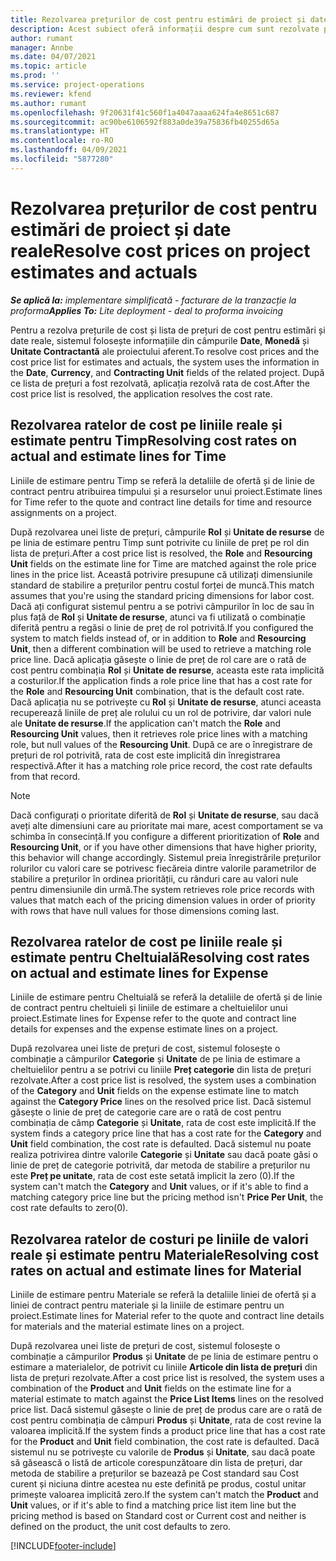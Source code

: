 ```yaml
---
title: Rezolvarea prețurilor de cost pentru estimări de proiect și date reale
description: Acest subiect oferă informații despre cum sunt rezolvate prețurile de cost pe estimările și valorile reale ale proiectului.
author: rumant
manager: Annbe
ms.date: 04/07/2021
ms.topic: article
ms.prod: ''
ms.service: project-operations
ms.reviewer: kfend
ms.author: rumant
ms.openlocfilehash: 9f20631f41c560f1a4047aaaa624fa4e8651c687
ms.sourcegitcommit: ac90be6106592f883a0de39a75836fb40255d65a
ms.translationtype: HT
ms.contentlocale: ro-RO
ms.lasthandoff: 04/09/2021
ms.locfileid: "5877280"
---
```

# <a name="resolve-cost-prices-on-project-estimates-and-actuals"></a><span data-ttu-id="ebbcf-103">Rezolvarea prețurilor de cost pentru estimări de proiect și date reale</span><span class="sxs-lookup"><span data-stu-id="ebbcf-103">Resolve cost prices on project estimates and actuals</span></span> 

<span data-ttu-id="ebbcf-104">_**Se aplică la:** implementare simplificată - facturare de la tranzacție la proforma_</span><span class="sxs-lookup"><span data-stu-id="ebbcf-104">_**Applies To:** Lite deployment - deal to proforma invoicing_</span></span>

<span data-ttu-id="ebbcf-105">Pentru a rezolva prețurile de cost și lista de prețuri de cost pentru estimări și date reale, sistemul folosește informațiile din câmpurile **Date**, **Monedă** și **Unitate Contractantă** ale proiectului aferent.</span><span class="sxs-lookup"><span data-stu-id="ebbcf-105">To resolve cost prices and the cost price list for estimates and actuals, the system uses the information in the **Date**, **Currency**, and **Contracting Unit** fields of the related project.</span></span> <span data-ttu-id="ebbcf-106">După ce lista de prețuri a fost rezolvată, aplicația rezolvă rata de cost.</span><span class="sxs-lookup"><span data-stu-id="ebbcf-106">After the cost price list is resolved, the application resolves the cost rate.</span></span>

## <a name="resolving-cost-rates-on-actual-and-estimate-lines-for-time"></a><span data-ttu-id="ebbcf-107">Rezolvarea ratelor de cost pe liniile reale și estimate pentru Timp</span><span class="sxs-lookup"><span data-stu-id="ebbcf-107">Resolving cost rates on actual and estimate lines for Time</span></span>

<span data-ttu-id="ebbcf-108">Liniile de estimare pentru Timp se referă la detaliile de ofertă și de linie de contract pentru atribuirea timpului și a resurselor unui proiect.</span><span class="sxs-lookup"><span data-stu-id="ebbcf-108">Estimate lines for Time refer to the quote and contract line details for time and resource assignments on a project.</span></span>

<span data-ttu-id="ebbcf-109">După rezolvarea unei liste de prețuri, câmpurile **Rol** și **Unitate de resurse** de pe linia de estimare pentru Timp sunt potrivite cu liniile de preț pe rol din lista de prețuri.</span><span class="sxs-lookup"><span data-stu-id="ebbcf-109">After a cost price list is resolved, the **Role** and **Resourcing Unit** fields on the estimate line for Time are matched against the role price lines in the price list.</span></span> <span data-ttu-id="ebbcf-110">Această potrivire presupune că utilizați dimensiunile standard de stabilire a prețurilor pentru costul forței de muncă.</span><span class="sxs-lookup"><span data-stu-id="ebbcf-110">This match assumes that you're using the standard pricing dimensions for labor cost.</span></span> <span data-ttu-id="ebbcf-111">Dacă ați configurat sistemul pentru a se potrivi câmpurilor în loc de sau în plus față de **Rol** și **Unitate de resurse**, atunci va fi utilizată o combinație diferită pentru a regăsi o linie de preț de rol potrivită.</span><span class="sxs-lookup"><span data-stu-id="ebbcf-111">If you configured the system to match fields instead of, or in addition to **Role** and **Resourcing Unit**, then a different combination will be used to retrieve a matching role price line.</span></span> <span data-ttu-id="ebbcf-112">Dacă aplicația găsește o linie de preț de rol care are o rată de cost pentru combinația **Rol** și **Unitate de resurse**, aceasta este rata implicită a costurilor.</span><span class="sxs-lookup"><span data-stu-id="ebbcf-112">If the application finds a role price line that has a cost rate for the **Role** and **Resourcing Unit** combination, that is the default cost rate.</span></span> <span data-ttu-id="ebbcf-113">Dacă aplicația nu se potrivește cu **Rol** și **Unitate de resurse**, atunci aceasta recuperează liniile de preț ale rolului cu un rol de potrivire, dar valori nule ale **Unitate de resurse**.</span><span class="sxs-lookup"><span data-stu-id="ebbcf-113">If the application can't match the **Role** and **Resourcing Unit** values, then it retrieves role price lines with a matching role, but null values of the **Resourcing Unit**.</span></span> <span data-ttu-id="ebbcf-114">După ce are o înregistrare de prețuri de rol potrivită, rata de cost este implicită din înregistrarea respectivă.</span><span class="sxs-lookup"><span data-stu-id="ebbcf-114">After it has a matching role price record, the cost rate defaults from that record.</span></span> 

> [!NOTE]
> <span data-ttu-id="ebbcf-115">Dacă configurați o prioritate diferită de **Rol** și **Unitate de resurse**, sau dacă aveți alte dimensiuni care au prioritate mai mare, acest comportament se va schimba în consecință.</span><span class="sxs-lookup"><span data-stu-id="ebbcf-115">If you configure a different prioritization of **Role** and **Resourcing Unit**, or if you have other dimensions that have higher priority, this behavior will change accordingly.</span></span> <span data-ttu-id="ebbcf-116">Sistemul preia înregistrările prețurilor rolurilor cu valori care se potrivesc fiecăreia dintre valorile parametrilor de stabilire a prețurilor în ordinea priorității, cu rânduri care au valori nule pentru dimensiunile din urmă.</span><span class="sxs-lookup"><span data-stu-id="ebbcf-116">The system retrieves role price records with values that match each of the pricing dimension values in order of priority with rows that have null values for those dimensions coming last.</span></span>

## <a name="resolving-cost-rates-on-actual-and-estimate-lines-for-expense"></a><span data-ttu-id="ebbcf-117">Rezolvarea ratelor de cost pe liniile reale și estimate pentru Cheltuială</span><span class="sxs-lookup"><span data-stu-id="ebbcf-117">Resolving cost rates on actual and estimate lines for Expense</span></span>

<span data-ttu-id="ebbcf-118">Liniile de estimare pentru Cheltuială se referă la detaliile de ofertă și de linie de contract pentru cheltuieli și liniile de estimare a cheltuielilor unui proiect.</span><span class="sxs-lookup"><span data-stu-id="ebbcf-118">Estimate lines for Expense refer to the quote and contract line details for expenses and the expense estimate lines on a project.</span></span>

<span data-ttu-id="ebbcf-119">După rezolvarea unei liste de prețuri de cost, sistemul folosește o combinație a câmpurilor **Categorie** și **Unitate** de pe linia de estimare a cheltuielilor pentru a se potrivi cu liniile **Preț categorie** din lista de prețuri rezolvate.</span><span class="sxs-lookup"><span data-stu-id="ebbcf-119">After a cost price list is resolved, the system uses a combination of the **Category** and **Unit** fields on the expense estimate line to match against the **Category Price** lines on the resolved price list.</span></span> <span data-ttu-id="ebbcf-120">Dacă sistemul găsește o linie de preț de categorie care are o rată de cost pentru combinația de câmp **Categorie** și **Unitate**, rata de cost este implicită.</span><span class="sxs-lookup"><span data-stu-id="ebbcf-120">If the system finds a category price line that has a cost rate for the **Category** and **Unit** field combination, the cost rate is defaulted.</span></span> <span data-ttu-id="ebbcf-121">Dacă sistemul nu poate realiza potrivirea dintre valorile **Categorie** și **Unitate** sau dacă poate găsi o linie de preț de categorie potrivită, dar metoda de stabilire a prețurilor nu este **Preț pe unitate**, rata de cost este setată implicit la zero (0).</span><span class="sxs-lookup"><span data-stu-id="ebbcf-121">If the system can't match the **Category** and **Unit** values, or if it's able to find a matching category price line but the pricing method isn't **Price Per Unit**, the cost rate defaults to zero(0).</span></span>

## <a name="resolving-cost-rates-on-actual-and-estimate-lines-for-material"></a><span data-ttu-id="ebbcf-122">Rezolvarea ratelor de costuri pe liniile de valori reale și estimate pentru Materiale</span><span class="sxs-lookup"><span data-stu-id="ebbcf-122">Resolving cost rates on actual and estimate lines for Material</span></span>

<span data-ttu-id="ebbcf-123">Liniile de estimare pentru Materiale se referă la detaliile liniei de ofertă și a liniei de contract pentru materiale și la liniile de estimare pentru un proiect.</span><span class="sxs-lookup"><span data-stu-id="ebbcf-123">Estimate lines for Material refer to the quote and contract line details for materials and the material estimate lines on a project.</span></span>

<span data-ttu-id="ebbcf-124">După rezolvarea unei liste de prețuri de cost, sistemul folosește o combinație a câmpurilor **Produs** și **Unitate** de pe linia de estimare pentru o estimare a materialelor, de potrivit cu liniile **Articole din lista de prețuri** din lista de prețuri rezolvate.</span><span class="sxs-lookup"><span data-stu-id="ebbcf-124">After a cost price list is resolved, the system uses a combination of the **Product** and **Unit** fields on the estimate line for a material estimate to match against the **Price List Items** lines on the resolved price list.</span></span> <span data-ttu-id="ebbcf-125">Dacă sistemul găsește o linie de preț de produs care are o rată de cost pentru combinația de câmpuri **Produs** și **Unitate**, rata de cost revine la valoarea implicită.</span><span class="sxs-lookup"><span data-stu-id="ebbcf-125">If the system finds a product price line that has a cost rate for the **Product** and **Unit** field combination, the cost rate is defaulted.</span></span> <span data-ttu-id="ebbcf-126">Dacă sistemul nu se potrivește cu valorile de **Produs** și **Unitate**, sau dacă poate să găsească o listă de articole corespunzătoare din lista de prețuri, dar metoda de stabilire a prețurilor se bazează pe Cost standard sau Cost curent și niciuna dintre acestea nu este definită pe produs, costul unitar primește valoarea implicită zero.</span><span class="sxs-lookup"><span data-stu-id="ebbcf-126">If the system can't match the **Product** and **Unit** values, or if it's able to find a matching price list item line but the pricing method is based on Standard cost or Current cost and neither is defined on the product, the unit cost defaults to zero.</span></span>


[!INCLUDE[footer-include](../../includes/footer-banner.md)]
